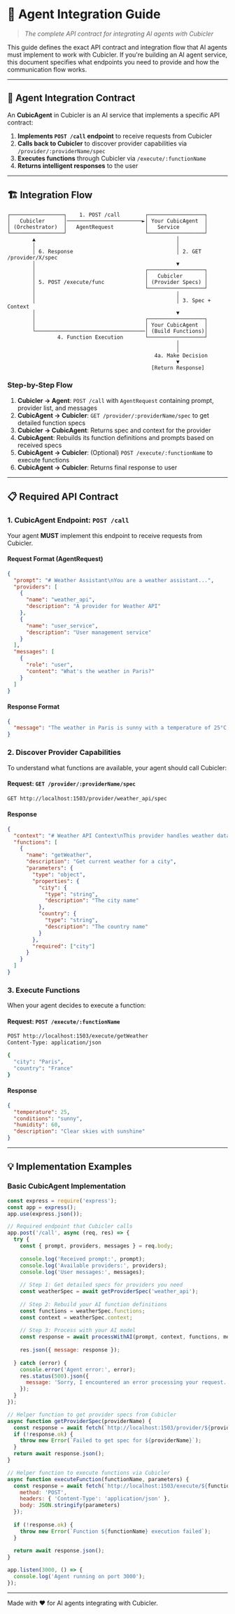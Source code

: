 # 🔌 Agent Integration Guide

> *The complete API contract for integrating AI agents with Cubicler*

This guide defines the exact API contract and integration flow that AI agents must implement to work with Cubicler. If you're building an AI agent service, this document specifies what endpoints you need to provide and how the communication flow works.

---

## 🎯 Agent Integration Contract

An **CubicAgent** in Cubicler is an AI service that implements a specific API contract:

1. **Implements `POST /call` endpoint** to receive requests from Cubicler
2. **Calls back to Cubicler** to discover provider capabilities via `/provider/:providerName/spec`  
3. **Executes functions** through Cubicler via `/execute/:functionName`
4. **Returns intelligent responses** to the user

---

## 🏗️ Integration Flow

```text
┌─────────────────┐    1. POST /call        ┌──────────────────┐
│   Cubicler      │────────────────────────►│ Your CubicAgent  │
│ (Orchestrator)  │   AgentRequest          │   Service        │
└─────────────────┘                         └──────────────────┘
        ▲                                             │
        │                                             │
        │ 6. Response                                 │ 2. GET /provider/X/spec
        │                                             ▼
        │                                   ┌──────────────────┐
        │                                   │   Cubicler       │
        │ 5. POST /execute/func             │ (Provider Specs) │
        │                                   └──────────────────┘
        │                                             │
        │                                             │ 3. Spec + Context
        │                                             ▼
        │                                   ┌──────────────────┐
        │                                   │ Your CubicAgent  │
        └───────────────────────────────────│ (Build Functions)│
                4. Function Execution       └──────────────────┘
                                                      │
                                                      │
                                               4a. Make Decision
                                                      ▼
                                              [Return Response]
```

### Step-by-Step Flow

1. **Cubicler → Agent**: `POST /call` with `AgentRequest` containing prompt, provider list, and messages
2. **CubicAgent → Cubicler**: `GET /provider/:providerName/spec` to get detailed function specs  
3. **Cubicler → CubicAgent**: Returns spec and context for the provider
4. **CubicAgent**: Rebuilds its function definitions and prompts based on received specs
5. **CubicAgent → Cubicler**: (Optional) `POST /execute/:functionName` to execute functions
6. **CubicAgent → Cubicler**: Returns final response to user

---

## 📋 Required API Contract

### 1. CubicAgent Endpoint: `POST /call`

Your agent **MUST** implement this endpoint to receive requests from Cubicler.

#### Request Format (AgentRequest)

```json
{
  "prompt": "# Weather Assistant\nYou are a weather assistant...",
  "providers": [
    {
      "name": "weather_api", 
      "description": "A provider for Weather API"
    },
    {
      "name": "user_service",
      "description": "User management service"  
    }
  ],
  "messages": [
    {
      "role": "user",
      "content": "What's the weather in Paris?"
    }
  ]
}
```

#### Response Format

```json
{
  "message": "The weather in Paris is sunny with a temperature of 25°C."
}
```

### 2. Discover Provider Capabilities

To understand what functions are available, your agent should call Cubicler:

#### Request: `GET /provider/:providerName/spec`

```bash
GET http://localhost:1503/provider/weather_api/spec
```

#### Response

```json
{
  "context": "# Weather API Context\nThis provider handles weather data...",
  "functions": [
    {
      "name": "getWeather",
      "description": "Get current weather for a city",
      "parameters": {
        "type": "object",
        "properties": {
          "city": {
            "type": "string",
            "description": "The city name"
          },
          "country": {
            "type": "string", 
            "description": "The country name"
          }
        },
        "required": ["city"]
      }
    }
  ]
}
```

### 3. Execute Functions

When your agent decides to execute a function:

#### Request: `POST /execute/:functionName`

```bash
POST http://localhost:1503/execute/getWeather
Content-Type: application/json

{
  "city": "Paris",
  "country": "France"
}
```

#### Response

```json
{
  "temperature": 25,
  "conditions": "sunny",
  "humidity": 60,
  "description": "Clear skies with sunshine"
}
```

---

## 💡 Implementation Examples

### Basic CubicAgent Implementation

```javascript
const express = require('express');
const app = express();
app.use(express.json());

// Required endpoint that Cubicler calls
app.post('/call', async (req, res) => {
  try {
    const { prompt, providers, messages } = req.body;
    
    console.log('Received prompt:', prompt);
    console.log('Available providers:', providers);
    console.log('User messages:', messages);
    
    // Step 1: Get detailed specs for providers you need
    const weatherSpec = await getProviderSpec('weather_api');
    
    // Step 2: Rebuild your AI function definitions
    const functions = weatherSpec.functions;
    const context = weatherSpec.context;
    
    // Step 3: Process with your AI model
    const response = await processWithAI(prompt, context, functions, messages);
    
    res.json({ message: response });
    
  } catch (error) {
    console.error('Agent error:', error);
    res.status(500).json({ 
      message: 'Sorry, I encountered an error processing your request.' 
    });
  }
});

// Helper function to get provider specs from Cubicler
async function getProviderSpec(providerName) {
  const response = await fetch(`http://localhost:1503/provider/${providerName}/spec`);
  if (!response.ok) {
    throw new Error(`Failed to get spec for ${providerName}`);
  }
  return await response.json();
}

// Helper function to execute functions via Cubicler
async function executeFunction(functionName, parameters) {
  const response = await fetch(`http://localhost:1503/execute/${functionName}`, {
    method: 'POST',
    headers: { 'Content-Type': 'application/json' },
    body: JSON.stringify(parameters)
  });
  
  if (!response.ok) {
    throw new Error(`Function ${functionName} execution failed`);
  }
  
  return await response.json();
}

app.listen(3000, () => {
  console.log('Agent running on port 3000');
});
```

---

Made with ❤️ for AI agents integrating with Cubicler.
